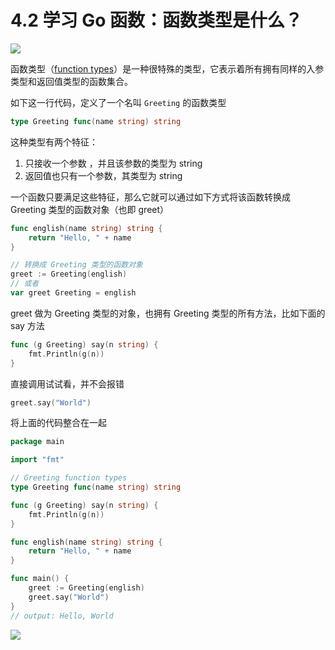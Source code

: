 # 4.2 学习 Go 函数：函数类型是什么？

![](http://image.iswbm.com/20200607145423.png)

函数类型（[function types](https://golang.org/ref/spec#Function_types)）是一种很特殊的类型，它表示着所有拥有同样的入参类型和返回值类型的函数集合。

如下这一行代码，定义了一个名叫 `Greeting` 的函数类型

```go
type Greeting func(name string) string
```

这种类型有两个特征：

1.   只接收一个参数 ，并且该参数的类型为 string
2.   返回值也只有一个参数，其类型为 string

一个函数只要满足这些特征，那么它就可以通过如下方式将该函数转换成 Greeting 类型的函数对象（也即 greet）

```go
func english(name string) string {
    return "Hello, " + name
}

// 转换成 Greeting 类型的函数对象
greet := Greeting(english)
// 或者
var greet Greeting = english
```

greet 做为 Greeting 类型的对象，也拥有 Greeting 类型的所有方法，比如下面的 say 方法

```go
func (g Greeting) say(n string) {
    fmt.Println(g(n))
}
```

直接调用试试看，并不会报错

```go
greet.say("World")
```

将上面的代码整合在一起

```go
package main

import "fmt"

// Greeting function types
type Greeting func(name string) string

func (g Greeting) say(n string) {
	fmt.Println(g(n))
}

func english(name string) string {
	return "Hello, " + name
}

func main() {
	greet := Greeting(english)
	greet.say("World")
}
// output: Hello, World
```



![](http://image.iswbm.com/20200607174235.png)
